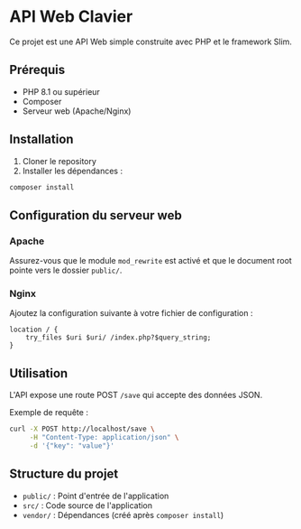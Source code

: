 # API Web Clavier

Ce projet est une API Web simple construite avec PHP et le framework Slim.

## Prérequis

- PHP 8.1 ou supérieur
- Composer
- Serveur web (Apache/Nginx)

## Installation

1. Cloner le repository
2. Installer les dépendances :
```bash
composer install
```

## Configuration du serveur web

### Apache
Assurez-vous que le module `mod_rewrite` est activé et que le document root pointe vers le dossier `public/`.

### Nginx
Ajoutez la configuration suivante à votre fichier de configuration :
```nginx
location / {
    try_files $uri $uri/ /index.php?$query_string;
}
```

## Utilisation

L'API expose une route POST `/save` qui accepte des données JSON.

Exemple de requête :
```bash
curl -X POST http://localhost/save \
     -H "Content-Type: application/json" \
     -d '{"key": "value"}'
```

## Structure du projet

- `public/` : Point d'entrée de l'application
- `src/` : Code source de l'application
- `vendor/` : Dépendances (créé après `composer install`) 